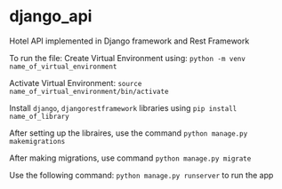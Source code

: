 # django_api
Hotel API implemented in Django framework and Rest Framework

To run the file:
Create Virtual Environment using: `python -m venv name_of_virtual_environment`

Activate Virtual Environment: `source name_of_virtual_environment/bin/activate`

Install `django`, `djangorestframework` libraries using `pip install name_of_library`

After setting up the libraires, use the command `python manage.py makemigrations`

After making migrations, use command `python manage.py migrate`

Use the following command: `python manage.py runserver` to run the app
